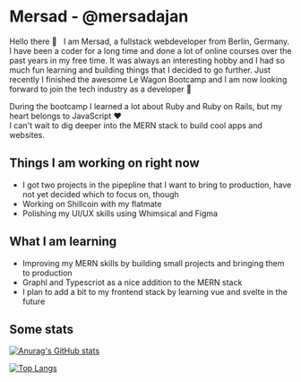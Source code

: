 # Mersad - @mersadajan

Hello there 👋 &nbsp; I am Mersad, a fullstack webdeveloper from Berlin, Germany. I have been a coder for a long time and done a lot of online courses over the past years in my free time. It was always an interesting hobby and I had so much fun learning and building things that I decided to go further. Just recently I finished the awesome Le Wagon Bootcamp and I am now looking forward to join the tech industry as a developer 💪

During the bootcamp I learned a lot about Ruby and Ruby on Rails, but my heart belongs to JavaScript ❤️  
I can't wait to dig deeper into the MERN stack to build cool apps and websites.

## Things I am working on right now

- I got two projects in the pipepline that I want to bring to production, have not yet decided which to focus on, though
- Working on Shillcoin with my flatmate
- Polishing my UI/UX skills using Whimsical and Figma

## What I am learning

- Improving my MERN skills by building small projects and bringing them to production
- Graphl and Typescriot as a nice addition to the MERN stack
- I plan to add a bit to my frontend stack by learning vue and svelte in the future

## Some stats 

[![Anurag's GitHub stats](https://github-readme-stats-rosy-two.vercel.app/api?username=flamerged&count_private=true&show_icons=true&theme=tokyonight)](https://github.com/anuraghazra/github-readme-stats)

[![Top Langs](https://github-readme-stats-rosy-two.vercel.app/api/top-langs/?username=flamerged&layout=compact&langs_count=10)](https://github.com/anuraghazra/github-readme-stats)
